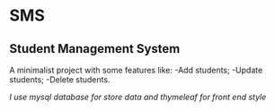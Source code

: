 
#  **SMS**

## Student Management System

A minimalist project with some features like: 
  -Add students;
  -Update students;
  -Delete students.


*I use mysql database for store data and thymeleaf for front end style*
